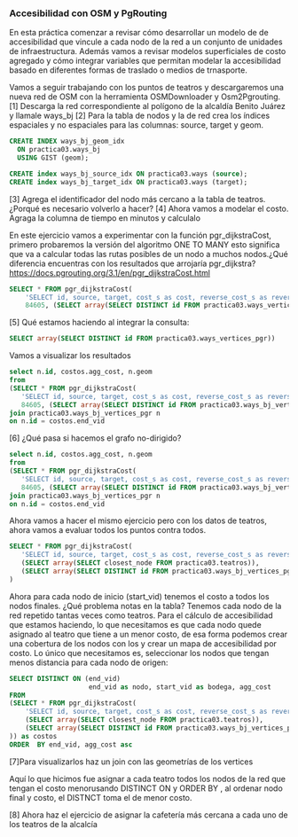 ### Accesibilidad con OSM y PgRouting

En esta práctica comenzar a revisar cómo desarrollar un modelo de de accesibilidad que vincule a cada nodo de la red a un conjunto de unidades de infraestructura. 
Además vamos a revisar modelos superficiales de costo agregado y cómo integrar variables que permitan modelar la accesibilidad basado en diferentes formas de traslado o medios de trnasporte.

Vamos a seguir trabajando con los puntos de teatros y descargaremos una nueva red de OSM con la herramienta OSMDownloader y Osm2Pgrouting. 
[1] Descarga la red correspondiente al polígono de la alcaldía Benito Juárez y llamale ways_bj
[2] Para la tabla de nodos y la de red crea los índices espaciales y no espaciales para las columnas: source, target y geom. 

````sql
CREATE INDEX ways_bj_geom_idx
  ON practica03.ways_bj
  USING GIST (geom);

CREATE index ways_bj_source_idx ON practica03.ways (source);
CREATE index ways_bj_target_idx ON practica03.ways (target);
````
[3] Agrega el identificador del nodo más cercano a la tabla de teatros. ¿Porqué es necesario volverlo a hacer?
[4] Ahora vamos a modelar el costo. Agraga la columna de tiempo en minutos y calculalo

En este ejercicio vamos a experimentar con la función pgr_dijkstraCost, primero probaremos la versión del algoritmo ONE TO MANY esto significa que va a calcular todas las rutas posibles de un nodo a muchos nodos.¿Qué diferencia encuentras con los resultados que arrojaría pgr_dijkstra?
https://docs.pgrouting.org/3.1/en/pgr_dijkstraCost.html 

````sql
SELECT * FROM pgr_dijkstraCost(
	'SELECT id, source, target, cost_s as cost, reverse_cost_s as reverse_cost FROM practica03.ways_bj',
	84605, (SELECT array(SELECT DISTINCT id FROM practica03.ways_vertices_pgr)));
  ````
 [5] Qué estamos haciendo al integrar la consulta: 
 ````sql
 SELECT array(SELECT DISTINCT id FROM practica03.ways_vertices_pgr))
 ````
 Vamos a visualizar los resultados 
 
 ````sql 
select n.id, costos.agg_cost, n.geom
from
(SELECT * FROM pgr_dijkstraCost(
	'SELECT id, source, target, cost_s as cost, reverse_cost_s as reverse_cost FROM practica03.ways_bj',
	84605, (SELECT array(SELECT DISTINCT id FROM practica03.ways_bj_vertices_pgr)))) as costos
join practica03.ways_bj_vertices_pgr n
on n.id = costos.end_vid
 ````
 
 [6] ¿Qué pasa si hacemos el grafo no-dirigido?
 
 ````sql 
select n.id, costos.agg_cost, n.geom
from
(SELECT * FROM pgr_dijkstraCost(
	'SELECT id, source, target, cost_s as cost, reverse_cost_s as reverse_cost FROM practica03.ways_bj',
	84605, (SELECT array(SELECT DISTINCT id FROM practica03.ways_bj_vertices_pgr)), FALSE)) as costos
join practica03.ways_bj_vertices_pgr n
on n.id = costos.end_vid
 ````

Ahora vamos a hacer el mismo ejercicio pero con los datos de teatros, ahora vamos a evaluar todos los puntos contra todos. 


 ````sql
SELECT * FROM pgr_dijkstraCost(
	'SELECT id, source, target, cost_s as cost, reverse_cost_s as reverse_cost FROM practica03.ways_bj',
	(SELECT array(SELECT closest_node FROM practica03.teatros)),
	(SELECT array(SELECT DISTINCT id FROM practica03.ways_bj_vertices_pgr))
)
 ````
Ahora para cada nodo de inicio (start_vid) tenemos el costo a todos los nodos finales. ¿Qué problema notas en la tabla?
Tenemos cada nodo de la red repetido tantas veces como teatros. Para el cálculo de accesibilidad que estamos haciendo, lo que necesitamos es que cada nodo quede asignado al teatro que tiene a un menor costo, de esa forma podemos crear una cobertura de los nodos con los y crear un mapa de accesibilidad por costo. Lo único que necesitamos es,  seleccionar los nodos que tengan menos distancia para cada nodo de origen:


````sql
SELECT DISTINCT ON (end_vid)
                    end_vid as nodo, start_vid as bodega, agg_cost
FROM
(SELECT * FROM pgr_dijkstraCost(
	'SELECT id, source, target, cost_s as cost, reverse_cost_s as reverse_cost FROM practica03.ways_bj',
	(SELECT array(SELECT closest_node FROM practica03.teatros)),
	(SELECT array(SELECT DISTINCT id FROM practica03.ways_bj_vertices_pgr))
)) as costos
ORDER  BY end_vid, agg_cost asc
````
[7]Para visualizarlos haz un join con las geometrías de los vertices

Aquí lo que hicimos fue asignar a cada teatro todos los nodos de la red que tengan el costo menorusando DISTINCT ON y ORDER BY , al ordenar nodo final y costo, el DISTNCT toma el de menor costo.

[8] Ahora haz el ejercicio de asignar la cafetería más cercana a cada uno de los teatros de la alcalcía 
